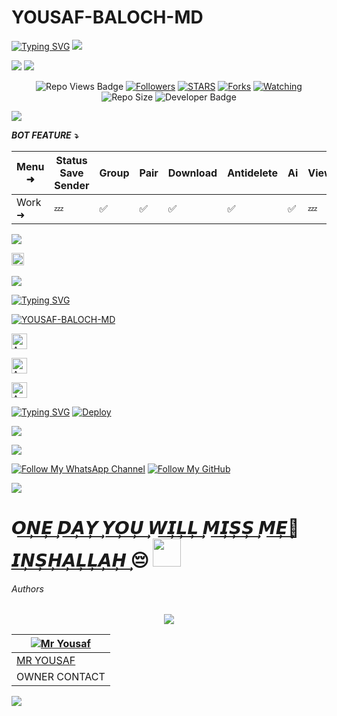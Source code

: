 # YOUSAF-BALOCH-MD
<a href="https://git.io/typing-svg"><img src="https://readme-typing-svg.demolab.com?font=Black+Ops+One&size=50&pause=1000&color=1BAFBAFF&center=true&width=910&height=100&lines=THANKS FOR YOUR +SUPPORT-DONT; FORGET+SATAR+FORK+MYREPO;CREATED+BY+MR YOUSAF BALOCH;RELEASED+24-12-2024" alt="Typing SVG" /></a>
<a><img src='https://i.imgur.com/LyHic3i.gif'/></a>
  </div>
<a><img src='https://files.catbox.moe/522sfd'/></a>
<a><img src='https://i.imgur.com/LyHic3i.gif'/></a>
  </div>
  <p align="center">
   <!-- Repo Views -->
  <img src="https://hits.seeyoufarm.com/api/count/incr/badge.svg?url=https%3A%2F%2Fgithub.com%2FYosafN%2FYOUSAF-BALOCH-MD-V5&count_bg=%2379C83D&title_bg=%23555555&icon=gitpod.svg&icon_color=%23E7E7E7&title=Views&edge_flat=false" alt="Repo Views Badge">
 <a href="https://github.com/YosafN?tab=followers"><img title="Followers" src="https://img.shields.io/github/followers/YOUSAF-BALOCH-MD?label=Followers&style=social"></a>
<a href="https://github.com/YosafN/YOUSAF-BALOCH-MD/stargazers/"><img title="STARS" src="https://img.shields.io/github/stars/YosafN/YOUSAF-BALOCH-MD?&style=social"></a>
<a href="https://github.com/YosafN/YOUSAF-BALOCH-MD/network/members"><img title="Forks" src="https://img.shields.io/github/forks/YosafN/YOUSAF-BALOCH-MD?style=social"></a>
<a href="https://github.com/YosafN/YOUSAF-BALOCH-MD/watchers"><img title="Watching" src="https://img.shields.io/github/watchers/YosafN/YOUSAF-BALOCH-MD?label=Watching&style=social"></a>
<!-- Repo Size -->
  <img src="https://img.shields.io/github/repo-size/YosafN/YOUSAF-BALOCH-MD?color=deeppink&label=Repo%20Size&style=plastic" alt="Repo Size">
  <!-- Developer -->
  <img src="https://img.shields.io/static/v1?label=OWNER&message=MR%20YOUSAF&color=blue&style=plastic" alt="Developer Badge">
</p>        
 
<a><img src='https://i.imgur.com/LyHic3i.gif'/></a>
  </div>

***BOT FEATURE ⤵️***

| Menu ⁠➜ | Status Save Sender | Group | Pair | Download | Antidelete | Ai | Viewonce | Fun | Status Reply | Status Reacts | Convert | Autoreacts |
|--------|---|-----|------|--------|-----|--|----|---|-----|----|--------|-----|
| Work ➜ | 💤 | ✅ | ✅ | ✅ | ✅  | ✅ | 💤 | ✅ | ✅ | ✅ | ✅ | ✅ |

<a><img src='https://i.imgur.com/LyHic3i.gif'/></a>
  </div>
  
<a
href="https://github.com/YosafN/YOUSAF-BALOCH-MD/graphs/commit-activity"><img height="20" src="https://img.shields.io/badge/Maintained%3F-yes-green.svg"></a>&nbsp;&nbsp;
</p>
<p align='center'>
          
<a><img src='https://i.imgur.com/LyHic3i.gif'/></a>
  </div>

 [![Typing SVG](https://readme-typing-svg.herokuapp.com?font=monospace-ExtraBold&color=blue&lines=🙏+𝗙𝗢𝗥𝗞+𝗔𝗡𝗗+𝗦𝗧𝗔𝗥+⭐+𝗥𝗘𝗣𝗢+⤵️)](https://git.io/typing-svg)
 <p align="lift">
 <a href="https://github.com/YosafN/YOUSAF-BALOCH-MD/fork"><img title="YOUSAF-BALOCH-MD" src="https://img.shields.io/badge/FORK-YOUSAF BALOCH MD-h?color=green&style=for-the-badge&logo=github"></a>
  
<p align="lift">
<a href="https://pair-786-ddbcc38c2a86.herokuapp.com/"><img height= "25" title="Author" src="https://img.shields.io/badge/GET SESSION ID-1-teal?style=for-the-badge&logo=heroku"></a>
<p/>

<p align="lift">
<a href="https://gay-bessie-shabansobxmd-6fbedfb2.koyeb.app/pair"><img height= "25" title="Author" src="https://img.shields.io/badge/GET SESSION ID-2-blue?style=for-the-badge&logo=koyeb"></a>
<p/>

<p align="lift">
<a href="https://mega-vip.onrender.com/pair"><img height= "25" title="Author" src="https://img.shields.io/badge/GET SESSION ID-3-darkgreen?style=for-the-badge&logo=render"></a>
<p/>

[![Typing SVG](https://readme-typing-svg.herokuapp.com?font=Rockstar-ExtraBold&color=blue&lines=𝗗𝗘𝗣𝗟𝗢𝗬+⤵️+𝗢𝗡+𝗛𝗘𝗥𝗢𝗞𝗨+🛰️)](https://git.io/typing-svg)
[![Deploy](https://www.herokucdn.com/deploy/button.svg)](https://dashboard.heroku.com/new-app?template=https://github.com/misbha37/DATA-MR)

 <a><img src='https://i.imgur.com/LyHic3i.gif'/></a>
  </div>
 
<a><img src='https://i.imgur.com/LyHic3i.gif'/></a>
  </div>
 
[![Follow My WhatsApp Channel](https://img.shields.io/static/v1?label=Follow%20My%20WhatsApp%20Channel&message=follow&color=25D366&style=for-the-badge&logo=whatsapp&logoColor=white)](https://whatsapp.com/channel/0029VazjYjoDDmFZTZ9Ech3O) 
[![Follow My GitHub](https://img.shields.io/static/v1?label=Follow%20My%20GitHub&message=GitHub&color=008080&style=for-the-badge&logo=github&logoColor=white)](https://github.com/YosafN)

<a><img src='https://i.imgur.com/LyHic3i.gif'/></a>
  </div>


<h1> 𝙊͢𝙉͢𝙀͢ 𝘿͢𝘼͢𝙔͢ 𝙔͢𝙊͢𝙐͢ 𝙒͢𝙄͢𝙇͢𝙇͢ 𝙈͢𝙄͢𝙎͢𝙎͢ 𝙈͢𝙀͢🥺 𝙄͢𝙉͢𝙎͢𝙃͢𝘼͢𝙇͢𝙇͢𝘼͢𝙃͢ 😔 <img src="https://media.giphy.com/media/VgCDAzcKvsR6OM0uWg/giphy.gif" width="45"> </h1>


<h6>Authors</h6>

<div align="center">

<a><img src='https://i.imgur.com/LyHic3i.gif'/></a>
  </div>

| [![Mr Yousaf](https://github.com/YosafN.png?lenght=50width=50)](https://github.com/YosafN) |
|----|
| [ MR YOUSAF ](https://wa.me/message/L5NHEHHAQUQZF1) |
| OWNER CONTACT |
<a><img src='https://i.imgur.com/LyHic3i.gif'/></a>
  </div>

<br>


